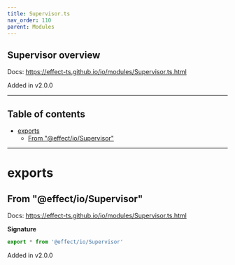 ```yaml
---
title: Supervisor.ts
nav_order: 110
parent: Modules
---
```


## Supervisor overview

Docs: https://effect-ts.github.io/io/modules/Supervisor.ts.html

Added in v2.0.0

---

<h2 class="text-delta">Table of contents</h2>

- [exports](#exports)
  - [From "@effect/io/Supervisor"](#from-effectiosupervisor)

---

# exports

## From "@effect/io/Supervisor"

Docs: https://effect-ts.github.io/io/modules/Supervisor.ts.html

**Signature**

```ts
export * from '@effect/io/Supervisor'
```

Added in v2.0.0
